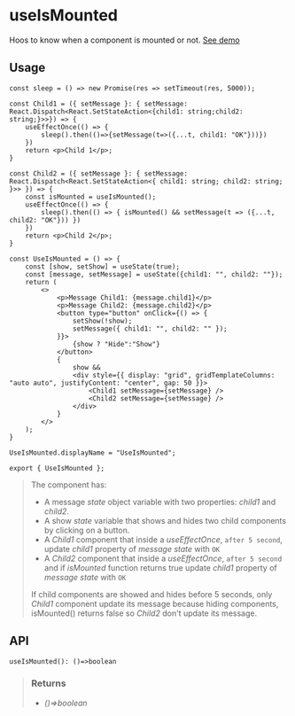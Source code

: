 # useIsMounted
Hoos to know when a component is mounted or not. [See demo](https://ndriadev.github.io/react-tools/#/hooks/lifecycle/useIsMounted)

## Usage

```tsx
const sleep = () => new Promise(res => setTimeout(res, 5000));

const Child1 = ({ setMessage }: { setMessage: React.Dispatch<React.SetStateAction<{child1: string;child2: string;}>>}) => {
	useEffectOnce(() => {
		sleep().then(()=>{setMessage(t=>({...t, child1: "OK"}))})
	})
	return <p>Child 1</p>;
}

const Child2 = ({ setMessage }: { setMessage: React.Dispatch<React.SetStateAction<{ child1: string; child2: string; }>> }) => {
	const isMounted = useIsMounted();
	useEffectOnce(() => {
		sleep().then(() => { isMounted() && setMessage(t => ({...t, child2: "OK"})) })
	})
	return <p>Child 2</p>;
}

const UseIsMounted = () => {
	const [show, setShow] = useState(true);
	const [message, setMessage] = useState({child1: "", child2: ""});
	return (
		<>
			<p>Message Child1: {message.child1}</p>
			<p>Message Child2: {message.child2}</p>
			<button type="button" onClick={() => {
				setShow(!show);
				setMessage({ child1: "", child2: "" });
			}}>
				{show ? "Hide":"Show"}
			</button>
			{
				show &&
				<div style={{ display: "grid", gridTemplateColumns: "auto auto", justifyContent: "center", gap: 50 }}>
					<Child1 setMessage={setMessage} />
					<Child2 setMessage={setMessage} />
				</div>
			}
		</>
	);
}

UseIsMounted.displayName = "UseIsMounted";

export { UseIsMounted };
```

> The component has:
> - A message _state_ object variable with two properties: _child1_ and _child2_.
> - A show _state_ variable that shows and hides two child components by clicking on a button.
> - A _Child1_ component that inside a _useEffectOnce_, `after 5 second`, update _child1_ property of _message state_ with `OK`
> - A _Child2_ component that inside a _useEffectOnce_, `after 5 second` and if _isMounted_ function returns true update _child1_ property of _message state_ with `OK`
> 
> If child components are showed and hides before 5 seconds, only _Child1_ component update its message because hiding components, isMounted() returns false so _Child2_ don't update its message.


## API

```tsx
useIsMounted(): ()=>boolean
```



> ### Returns
>
> 
> - _()=>boolean_  
>